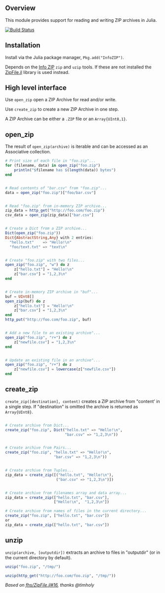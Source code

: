## Overview 

This module provides support for reading and writing ZIP archives in Julia.

[![Build Status](https://travis-ci.org/samoconnor/InfoZIP.jl.png)](https://travis-ci.org/samoconnor/InfoZIP.jl)

## Installation

Install via the Julia package manager, `Pkg.add("InfoZIP")`.

Depends on the [Info ZIP](http://www.info-zip.org) `zip` and `uzip` tools.
If these are not installed the [ZipFile.jl](https://github.com/fhs/ZipFile.jl)
library is used instead.


## High level interface

Use `open_zip` open a ZIP Archive for read and/or write.

Use `create_zip` to create a new ZIP Archive in one step.

A ZIP Archive can be either a `.ZIP` file or an `Array{UInt8,1}`.


## open_zip

The result of `open_zip(archive)` is iterable and can be accessed as an
Associative collection.

```julia
# Print size of each file in "foo.zip"...
for (filename, data) in open_zip("foo.zip")
    println("$filename has $(length(data)) bytes")
end


# Read contents of "bar.csv" from "foo.zip"...
data = open_zip("foo.zip")["foo/bar.csv"]


# Read "foo.zip" from in-memory ZIP archive...
zip_data = http_get("http://foo.com/foo.zip")
csv_data = open_zip(zip_data)["bar.csv"]


# Create a Dict from a ZIP archive...
Dict(open_zip("foo.zip"))
Dict{AbstractString,Any} with 2 entries:
  "hello.txt"    => "Hello!\n"
  "foo/text.txt" => "text\n"


# Create "foo.zip" with two files...
open_zip("foo.zip", "w") do z
    z["hello.txt"] = "Hello!\n"
    z["bar.csv"] = "1,2,3\n"
end


# Create in-memory ZIP archive in "buf"...
buf = UInt8[]
open_zip(buf) do z
    z["hello.txt"] = "Hello!\n"
    z["bar.csv"] = "1,2,3\n"
end
http_put("http://foo.com/foo.zip", buf)


# Add a new file to an existing archive"...
open_zip("foo.zip", "r+") do z
    z["newfile.csv"] = "1,2,3\n"
end


# Update an existing file in an archive"...
open_zip("foo.zip", "r+") do z
    z["newfile.csv"] = lowercase(z["newfile.csv"])
end

```


## create_zip

`create_zip([destination], content)` creates a ZIP archive from "content' in a single step. If "destination" is omitted the archive is returned as `Array{UInt8}`.

```julia

# Create archive from Dict...
create_zip("foo.zip", Dict("hello.txt" => "Hello!\n",
                           "bar.csv" => "1,2,3\n"))


# Create archive from Pairs...
create_zip("foo.zip", "hello.txt" => "Hello!\n",
                      "bar.csv" => "1,2,3\n"))


# Create archive from Tuples...
zip_data = create_zip([("hello.txt", "Hello!\n"),
                       ("bar.csv" => "1,2,3\n")])


# Create archive from filenames array and data array...
zip_data = create_zip(["hello.txt", "bar.csv"],
                      ["Hello!\n",  "1,2,3\n"])

# Create archive from names of files in the current directory...
create_zip("foo.zip", ["hello.txt", "bar.csv"])
or
zip_data = create_zip(["hello.txt", "bar.csv"])
```


## unzip

`unzip(archive, [outputdir])` extracts an archive to files in "outputdir" (or in the current directory by default).

```julia
unzip("foo.zip", "/tmp/")

unzip(http_get("http://foo.com/foo.zip", "/tmp/"))
```

*Based on [fhs/ZipFile.jl#16](https://github.com/fhs/ZipFile.jl/pull/16), thanks @timholy*
